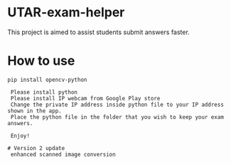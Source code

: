 # UTAR-exam-helper
 This project is aimed to assist students submit answers faster.

# How to use
```
pip install opencv-python

 Please install python
 Please install IP webcam from Google Play store
 Change the private IP address inside python file to your IP address shown in the app.
 Place the python file in the folder that you wish to keep your exam answers.
 
 Enjoy!

# Version 2 update
 enhanced scanned image conversion